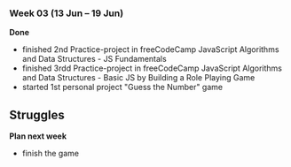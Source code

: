 ### Week 03 (13 Jun – 19 Jun)

**Done**
- finished 2nd Practice-project in freeCodeCamp JavaScript Algorithms and Data Structures - JS Fundamentals
- finished 3rdd Practice-project in freeCodeCamp JavaScript Algorithms and Data Structures - Basic JS by Building a Role Playing Game
- started 1st personal project "Guess the Number" game

**Struggles**
- 

**Plan next week**
- finish the game
